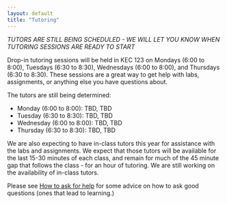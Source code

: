 ```yaml
---
layout: default
title: "Tutoring"
---
```


*TUTORS ARE STILL BEING SCHEDULED - WE WILL LET YOU KNOW WHEN TUTORING SESSIONS ARE READY TO START*

Drop-in tutoring sessions will be held in KEC 123 on Mondays (6:00 to 8:00), Tuesdays (6:30 to 8:30), Wednesdays (6:00 to 8:00), and Thursdays (6:30 to 8:30).  These sessions are a great way to get help with labs, assignments, or anything else you have questions about.

The tutors are still being determined:

* Monday (6:00 to 8:00): TBD, TBD
* Tuesday (6:30 to 8:30): TBD, TBD
* Wednesday (6:00 to 8:00): TBD, TBD
* Thursday (6:30 to 8:30): TBD, TBD

We are also expecting to have in-class tutors this year for assistance with the labs and assignments.  We expect that those tutors will be available for the last 15-30 minutes of each class, and remain for much of the 45 minute gap that follows the class - for an hour of tutoring.  We are still working on the availability of in-class tutors.

Please see [How to ask for help](http://faculty.ycp.edu/~dhovemey/askingForHelp.html) for some advice on how to ask good questions (ones that lead to learning.)
